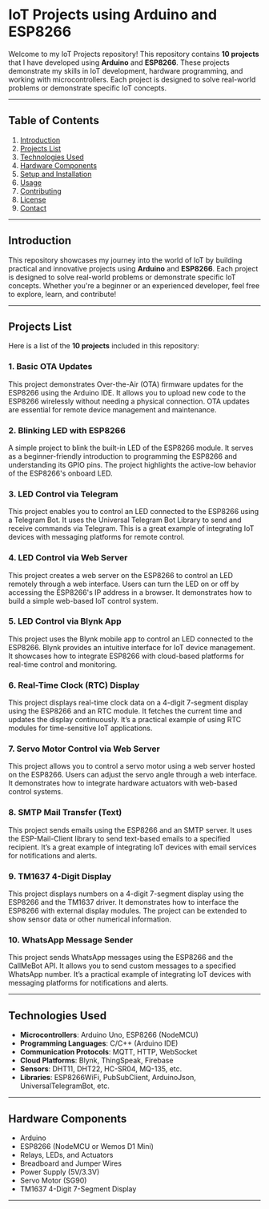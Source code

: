 # IoT Projects using Arduino and ESP8266

Welcome to my IoT Projects repository! This repository contains **10 projects** that I have developed using **Arduino** and **ESP8266**. These projects demonstrate my skills in IoT development, hardware programming, and working with microcontrollers. Each project is designed to solve real-world problems or demonstrate specific IoT concepts.

---

## Table of Contents
1. [Introduction](#introduction)
2. [Projects List](#projects-list)
3. [Technologies Used](#technologies-used)
4. [Hardware Components](#hardware-components)
5. [Setup and Installation](#setup-and-installation)
6. [Usage](#usage)
7. [Contributing](#contributing)
8. [License](#license)
9. [Contact](#contact)

---

## Introduction
This repository showcases my journey into the world of IoT by building practical and innovative projects using **Arduino** and **ESP8266**. Each project is designed to solve real-world problems or demonstrate specific IoT concepts. Whether you're a beginner or an experienced developer, feel free to explore, learn, and contribute!

---

## Projects List
Here is a list of the **10 projects** included in this repository:

### 1. **Basic OTA Updates**
This project demonstrates Over-the-Air (OTA) firmware updates for the ESP8266 using the Arduino IDE. It allows you to upload new code to the ESP8266 wirelessly without needing a physical connection. OTA updates are essential for remote device management and maintenance.

### 2. **Blinking LED with ESP8266**
A simple project to blink the built-in LED of the ESP8266 module. It serves as a beginner-friendly introduction to programming the ESP8266 and understanding its GPIO pins. The project highlights the active-low behavior of the ESP8266's onboard LED.

### 3. **LED Control via Telegram**
This project enables you to control an LED connected to the ESP8266 using a Telegram Bot. It uses the Universal Telegram Bot Library to send and receive commands via Telegram. This is a great example of integrating IoT devices with messaging platforms for remote control.

### 4. **LED Control via Web Server**
This project creates a web server on the ESP8266 to control an LED remotely through a web interface. Users can turn the LED on or off by accessing the ESP8266's IP address in a browser. It demonstrates how to build a simple web-based IoT control system.

### 5. **LED Control via Blynk App**
This project uses the Blynk mobile app to control an LED connected to the ESP8266. Blynk provides an intuitive interface for IoT device management. It showcases how to integrate ESP8266 with cloud-based platforms for real-time control and monitoring.

### 6. **Real-Time Clock (RTC) Display**
This project displays real-time clock data on a 4-digit 7-segment display using the ESP8266 and an RTC module. It fetches the current time and updates the display continuously. It’s a practical example of using RTC modules for time-sensitive IoT applications.

### 7. **Servo Motor Control via Web Server**
This project allows you to control a servo motor using a web server hosted on the ESP8266. Users can adjust the servo angle through a web interface. It demonstrates how to integrate hardware actuators with web-based control systems.

### 8. **SMTP Mail Transfer (Text)**
This project sends emails using the ESP8266 and an SMTP server. It uses the ESP-Mail-Client library to send text-based emails to a specified recipient. It’s a great example of integrating IoT devices with email services for notifications and alerts.

### 9. **TM1637 4-Digit Display**
This project displays numbers on a 4-digit 7-segment display using the ESP8266 and the TM1637 driver. It demonstrates how to interface the ESP8266 with external display modules. The project can be extended to show sensor data or other numerical information.

### 10. **WhatsApp Message Sender**
This project sends WhatsApp messages using the ESP8266 and the CallMeBot API. It allows you to send custom messages to a specified WhatsApp number. It’s a practical example of integrating IoT devices with messaging platforms for notifications and alerts.

---

## Technologies Used
- **Microcontrollers**: Arduino Uno, ESP8266 (NodeMCU)
- **Programming Languages**: C/C++ (Arduino IDE)
- **Communication Protocols**: MQTT, HTTP, WebSocket
- **Cloud Platforms**: Blynk, ThingSpeak, Firebase
- **Sensors**: DHT11, DHT22, HC-SR04, MQ-135, etc.
- **Libraries**: ESP8266WiFi, PubSubClient, ArduinoJson, UniversalTelegramBot, etc.

---

## Hardware Components
- Arduino 
- ESP8266 (NodeMCU or Wemos D1 Mini)
- Relays, LEDs, and Actuators
- Breadboard and Jumper Wires
- Power Supply (5V/3.3V)
- Servo Motor (SG90)
- TM1637 4-Digit 7-Segment Display

---
